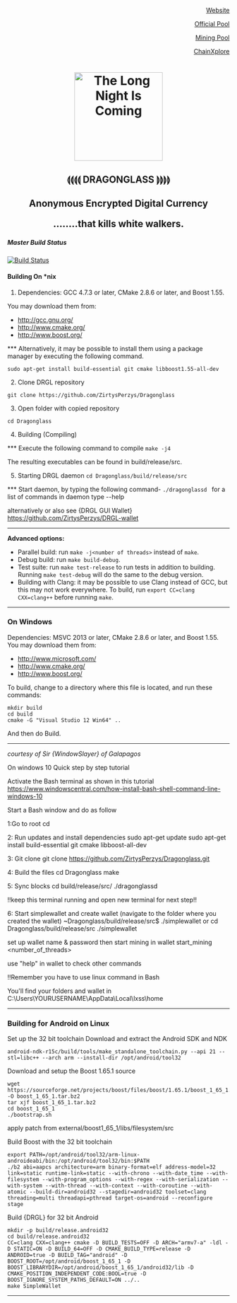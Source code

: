 <p align="right"><a href="https://zirtysperzys.org">Website</a><p align="right">
<p align="right"><a href="https://mine.drgl.online">Official Pool</a><p align="right">
<p align="right"><a href="https://mine.drgl.online">Mining Pool</a><p align="right">
<p align="right"><a href="https://drgl.info">ChainXplore</a><p align="right">
<h1 align="center"><img title="The Long Night Is Coming" src="https://raw.githubusercontent.com/ZirtysPerzys/DRGL-X/master/images/DRGL/DRGLdragonglass.png" width="200" height="200" ><img/></h1>

<h2 align="center">⟬⟬⟬⟬ DRAGONGLASS ⟭⟭⟭⟭<h2 align="center">

<p align="center">Anonymous Encrypted Digital Currency <p align="center">
........that kills white walkers.




 
 
##### Master Build Status

[![Build Status](https://travis-ci.org/ZirtysPerzys/Dragonglass.svg?branch=master)](https://travis-ci.org/ZirtysPerzys/Dragonglass)



#### Building On *nix

1. Dependencies: GCC 4.7.3 or later, CMake 2.8.6 or later, and Boost 1.55.

You may download them from:

* http://gcc.gnu.org/
* http://www.cmake.org/
* http://www.boost.org/


*** Alternatively, it may be possible to install them using a package manager by
executing the following command.
 ```
 sudo apt-get install build-essential git cmake libboost1.55-all-dev
```

2. Clone DRGL repository
```
git clone https://github.com/ZirtysPerzys/Dragonglass
```
3. Open folder with copied repository

`cd Dragonglass`

4. Building (Compiling)

*** Execute the following command to compile
`
make -j4  
`

The resulting executables can be found in build/release/src.


5. Starting DRGL daemon
`
cd Dragonglass/build/release/src 
`

*** Start daemon, by typing the following command-
`
./dragonglassd 
`
for a list of commands in daemon type  --help



alternatively or also see {DRGL GUI Wallet} 
https://github.com/ZirtysPerzys/DRGL-wallet


_________________________________________________________
**Advanced options:**

* Parallel build: run `make -j<number of threads>` instead of `make`.
* Debug build: run `make build-debug`.
* Test suite: run `make test-release` to run tests in addition to building. Running `make test-debug` will do the same to the debug version.
* Building with Clang: it may be possible to use Clang instead of GCC, but this may not work everywhere. To build, run `export CC=clang CXX=clang++` before running `make`.

**************************************************************************************************
### On Windows
Dependencies: MSVC 2013 or later, CMake 2.8.6 or later, and Boost 1.55. You may download them from:

* http://www.microsoft.com/
* http://www.cmake.org/
* http://www.boost.org/

To build, change to a directory where this file is located, and run these commands: 
```
mkdir build
cd build
cmake -G "Visual Studio 12 Win64" ..
```

And then do Build.
________________


*courtesy of Sir {WindowSlayer} of Galapagos*


On windows 10
Quick step by step tutorial


Activate the Bash terminal as shown in this tutorial
https://www.windowscentral.com/how-install-bash-shell-command-line-windows-10


Start a Bash window and do as follow

1:Go to root
cd

2: Run updates and install dependencies
sudo apt-get update
sudo apt-get install build-essential git cmake libboost-all-dev

3: Git clone
git clone https://github.com/ZirtysPerzys/Dragonglass.git

4: Build the files
cd Dragonglass
make

5: Sync blocks
cd build/release/src/
./dragonglassd

!!keep this terminal running and open new terminal for next step!!

6: Start simplewallet and create wallet (navigate to the folder where you created the wallet)
~Dragonglass/build/release/src$ ./simplewallet
or
cd Dragonglass/build/release/src
./simplewallet

set up wallet name & password
then start mining in wallet
start_mining <number_of_threads>

use "help" in wallet to check other commands

!!Remember you have to use linux command in Bash

You'll find your folders and wallet in
C:\Users\YOURUSERNAME\AppData\Local\lxss\home

**************************************************


### Building for Android on Linux

Set up the 32 bit toolchain
Download and extract the Android SDK and NDK
```
android-ndk-r15c/build/tools/make_standalone_toolchain.py --api 21 --stl=libc++ --arch arm --install-dir /opt/android/tool32
```

Download and setup the Boost 1.65.1 source
```
wget https://sourceforge.net/projects/boost/files/boost/1.65.1/boost_1_65_1.tar.bz2/download -O boost_1_65_1.tar.bz2
tar xjf boost_1_65_1.tar.bz2
cd boost_1_65_1
./bootstrap.sh
```
apply patch from external/boost1_65_1/libs/filesystem/src

Build Boost with the 32 bit toolchain
```
export PATH=/opt/android/tool32/arm-linux-androideabi/bin:/opt/android/tool32/bin:$PATH
./b2 abi=aapcs architecture=arm binary-format=elf address-model=32 link=static runtime-link=static --with-chrono --with-date_time --with-filesystem --with-program_options --with-regex --with-serialization --with-system --with-thread --with-context --with-coroutine --with-atomic --build-dir=android32 --stagedir=android32 toolset=clang threading=multi threadapi=pthread target-os=android --reconfigure stage
```

Build {DRGL} for 32 bit Android
```
mkdir -p build/release.android32
cd build/release.android32
CC=clang CXX=clang++ cmake -D BUILD_TESTS=OFF -D ARCH="armv7-a" -ldl -D STATIC=ON -D BUILD_64=OFF -D CMAKE_BUILD_TYPE=release -D ANDROID=true -D BUILD_TAG="android" -D BOOST_ROOT=/opt/android/boost_1_65_1 -D BOOST_LIBRARYDIR=/opt/android/boost_1_65_1/android32/lib -D CMAKE_POSITION_INDEPENDENT_CODE:BOOL=true -D BOOST_IGNORE_SYSTEM_PATHS_DEFAULT=ON ../..
make SimpleWallet
```
**************************************************

